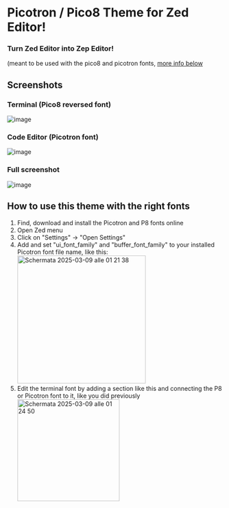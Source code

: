 # Picotron / Pico8 Theme for Zed Editor!
### Turn Zed Editor into Zep Editor! 
(meant to be used with the pico8 and picotron fonts, [more info below](https://github.com/369px/Zep-Editor#how-to-use-this-theme-with-the-right-fonts)

## Screenshots
### Terminal (Pico8 reversed font)
![image](https://github.com/user-attachments/assets/9ed57d1b-d85a-4fdb-8024-556e0d341d6d)
### Code Editor (Picotron font)
![image](https://github.com/user-attachments/assets/e36a21a5-f698-4105-801b-534f80aeb859)
### Full screenshot
![image](https://github.com/user-attachments/assets/50e4295c-9603-43be-a974-b2058345dcaf)

## How to use this theme with the right fonts
1. Find, download and install the Picotron and P8 fonts online
2. Open Zed menu
3. Click on "Settings" -> "Open Settings"
4. Add and set "ui_font_family" and "buffer_font_family" to your installed Picotron font file name, like this:
<br><img width="299" alt="Schermata 2025-03-09 alle 01 21 38" src="https://github.com/user-attachments/assets/45748cff-c2bd-4279-b792-53e803ea21e4" />
5. Edit the terminal font by adding a section like this and connecting the P8 or Picotron font to it, like you did previously
<br><img width="238" alt="Schermata 2025-03-09 alle 01 24 50" src="https://github.com/user-attachments/assets/218ada70-5290-4ceb-9b8c-50f7508ec657" />
